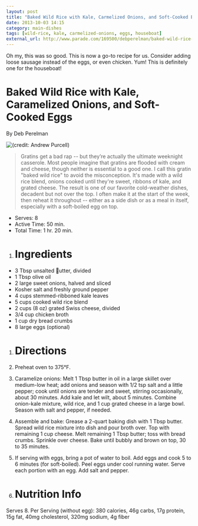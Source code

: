 ```yaml
---
layout: post
title: "Baked Wild Rice with Kale, Carmelized Onions, and Soft-Cooked Eggs"
date: 2013-10-03 14:15
category: main-dishes
tags: [wild-rice, kale, carmelized-onions, eggs, houseboat]
external_url: http://www.parade.com/169500/debperelman/baked-wild-rice-with-kale-caramelized-onions-and-soft-cooked-eggs/
---
```

Oh my, this was so good. This is now a go-to recipe for us. Consider
adding loose sausage instead of the eggs, or even chicken. Yum! This
is definitely one for the houseboat!

Baked Wild Rice with Kale, Caramelized Onions, and Soft-Cooked Eggs
===================================================================

By Deb Perelman

![(credit: Andrew Purcell)](/images/baked-wild-rice-kale-carmelized-onions-soft-cooked-eggs-ftr.jpg "(credit: Andrew Purcell)")

> Gratins get a bad rap -- but they’re actually the ultimate weeknight
casserole. Most people imagine that gratins are flooded with cream and
cheese, though neither is essential to a good one. I call this gratin
"baked wild rice" to avoid the misconception. It's made with a wild rice
blend, onions cooked until they're sweet, ribbons of kale, and grated
cheese. The result is one of our favorite cold-weather dishes, decadent
but not over the top. I often make it at the start of the week, then
reheat it throughout -- either as a side dish or as a meal in itself,
especially with a soft-boiled egg on top.

- Serves: 8
- Active Time: 50 min.
- Total Time: 1 hr. 20 min.

1. # Ingredients

-   3 Tbsp unsalted ૛utter, divided
-   1 Tbsp olive oil
-   2 large sweet onions, halved and sliced
-   Kosher salt and freshly ground pepper
-   4 cups stemmed-ribboned kale leaves
-   5 cups cooked wild rice blend
-   2 cups (8 oz) grated Swiss cheese, divided
-   3/4 cup chicken broth
-   1 cup dry bread crumbs
-   8 large eggs (optional)

1. # Directions

1.  Preheat oven to 375&deg;F.

2.  Caramelize onions: Melt 1 Tbsp butter in oil in a large skillet over
    medium-low heat; add onions and season with 1/2 tsp salt and a little
    pepper; cook until onions are tender and sweet, stirring
    occasionally, about 30 minutes. Add kale and let wilt, about 5
    minutes. Combine onion-kale mixture, wild rice, and 1 cup grated
    cheese in a large bowl. Season with salt and pepper, if needed.

3.  Assemble and bake: Grease a 2-quart baking dish with 1 Tbsp butter.
    Spread wild rice mixture into dish and pour broth over. Top with
    remaining 1 cup cheese. Melt remaining 1 Tbsp butter; toss with
    bread crumbs. Sprinkle over cheese. Bake until bubbly and brown on
    top, 30 to 35 minutes.

4.  If serving with eggs, bring a pot of water to boil. Add eggs and
    cook 5 to 6 minutes (for soft-boiled). Peel eggs under cool running
    water. Serve each portion with an egg. Add salt and pepper.

1. # Nutrition Info

Serves 8. Per Serving (without egg): 380 calories, 46g carbs, 17g
protein, 15g fat, 40mg cholesterol, 320mg sodium, 4g fiber
